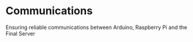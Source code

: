 # Communications
Ensuring reliable communications between Arduino, Raspberry Pi and the Final Server

